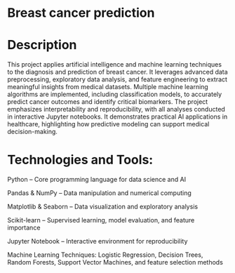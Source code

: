 # Breast cancer prediction
# Description
This project applies artificial intelligence and machine learning techniques to the diagnosis and prediction of breast cancer. It leverages advanced data preprocessing, exploratory data analysis, and feature engineering to extract meaningful insights from medical datasets. Multiple machine learning algorithms are implemented, including classification models, to accurately predict cancer outcomes and identify critical biomarkers. The project emphasizes interpretability and reproducibility, with all analyses conducted in interactive Jupyter notebooks. It demonstrates practical AI applications in healthcare, highlighting how predictive modeling can support medical decision-making.

# Technologies and Tools:

Python – Core programming language for data science and AI

Pandas & NumPy – Data manipulation and numerical computing

Matplotlib & Seaborn – Data visualization and exploratory analysis

Scikit-learn – Supervised learning, model evaluation, and feature importance

Jupyter Notebook – Interactive environment for reproducibility

Machine Learning Techniques: Logistic Regression, Decision Trees, Random Forests, Support Vector Machines, and feature selection methods
